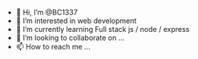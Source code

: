 - 👋 Hi, I’m @BC1337
- 👀 I’m interested in web development
- 🌱 I’m currently learning Full stack js / node / express 
- 💞️ I’m looking to collaborate on ...
- 📫 How to reach me ...

<!---
BC1337/BC1337 is a ✨ special ✨ repository because its `README.md` (this file) appears on your GitHub profile.
You can click the Preview link to take a look at your changes.
--->
